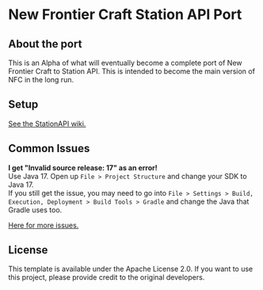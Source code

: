 # New Frontier Craft Station API Port

## About the port
This is an Alpha of what will eventually become a complete port of New Frontier Craft to Station API. This is intended to become the main version of NFC in the long run.

## Setup

[See the StationAPI wiki.](https://github.com/ModificationStation/StationAPI/wiki)

## Common Issues

**I get "Invalid source release: 17" as an error!**  
Use Java 17. Open up `File > Project Structure` and change your SDK to Java 17.  
If you still get the issue, you may need to go into `File > Settings > Build, Execution, Deployment > Build Tools > Gradle` and change the Java that Gradle uses too.

[Here for more issues.](https://github.com/calmilamsy/BIN-fabric-example-mod#common-issues)

## License

This template is available under the Apache License 2.0. If you want to use this project, please provide credit to the original developers.
